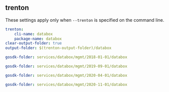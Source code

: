 
## trenton

These settings apply only when `--trenton` is specified on the command line.

``` yaml $(trenton)
trenton:
    cli-name: databox
    package-name: databox
clear-output-folder: true
output-folder: $(trenton-output-folder)/databox
```

``` yaml $(tag) == 'package-2018-01' && $(trenton)
gosdk-folder: services/databox/mgmt/2018-01-01/databox
```

``` yaml $(tag) == 'package-2019-09' && $(trenton)
gosdk-folder: services/databox/mgmt/2019-09-01/databox
```

``` yaml $(tag) == 'package-2020-04' && $(trenton)
gosdk-folder: services/databox/mgmt/2020-04-01/databox
```

``` yaml $(tag) == 'package-2020-11' && $(trenton)
gosdk-folder: services/databox/mgmt/2020-11-01/databox
```
